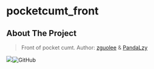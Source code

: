# pocketcumt_front

## About The Project

> Front of pocket cumt. Author: [zguolee](https://github.com/zguolee) & [PandaLzy](https://github.com/PandaLzy)

![](https://img.shields.io/badge/Version-1.6.16-green.svg)![GitHub](https://img.shields.io/github/license/zguolee/pocketcumt_front.svg)

